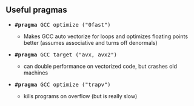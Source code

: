 ## Useful pragmas
  * <pre><b>#pragma</b> GCC optimize ("0fast")</pre>
    * Makes GCC auto vectorize for loops and optimizes floating points better (assumes associative and turns off denormals)
  * <pre><b>#pragma</b> GCC target ("avx, avx2")</pre> 
    * can double performance on vectorized code, but crashes old machines
  * <pre><b>#pragma</b> GCC optimize ("trapv")</pre>
    * kills programs on overflow (but is really slow)
